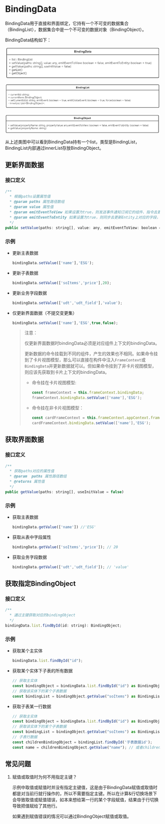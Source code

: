 # BindingData

BindingData用于直接和界面绑定，它持有一个不可变的数据集合（BindingList），数据集合中是一个不可变的数据对象（BindingObject）。

BindingData结构如下：

 ![image-20210727141931872](./media/image-20210727141931872.png)

![image-20210727142606782](./media/image-20210727142606782.png)

![image-20210727142258720](./media/image-20210727142258720.png)

从上述类图中可以看到BindingData持有一个list，类型是BindingList，BindingList内部通过innerList存放BindingObject。

## 更新界面数据

### 接口定义

```javascript
/**
  * 根据paths设置属性值
  * @param paths 属性路径数组
  * @param value 属性值
  * @param emitEventToView 如果设置为true，则发送事件通知订阅它的组件、指令去更新界面，默认为false。
  * @param emitEventToEntity 如果设置为true，则同步去更新Entity上对应的字段，默认为true。
  */
public setValue(paths: string[], value: any, emitEventToView: boolean = false, emitEventToEntity: boolean = true)
```

### 示例

- 更新主表数据

  ```javascript
  bindingData.setValue(['name'],'ESG');
  ```

- 更新子表数据

  ```javascript
  bindingData.setValue(['soItems','price'],20);
  ```

- 更新业务字段数据

  ```javascript
  bindingData.setValue(['udt','udt_field'],'value');
  ```

- 仅更新界面数据（不提交变更集）

  ```javascript
  bindingData.setValue(['name'],'ESG',true,false);
  ```

  > 注意：
  >
  > 仅更新界面数据时bindingData必须是对应组件上下文的bindingData。
  >
  > 更新数据的命令挂载到不同的组件，产生的效果也不相同。如果命令挂到了卡片视图模型，那么可以直接在构件中注入`FrameContext`或`BindingData`并更新数据就可以。但如果命令挂到了非卡片视图模型，则应该先获取到卡片上下文的bindingData。
  >
  > - 命令挂在卡片视图模型:
  >
  >   ```javascript
  >   const frameContext = this.frameContext.bindingData;
  >   frameContext.bindingData.setValue(['name'],'ESG');
  >   ```
  >
  > - 命令挂在非卡片视图模型：
  >
  >   ```javascript
  >   const cardFrameContext = this.frameContext.appContext.frameContextManager.getFrameContextById('card-frameId');
  >   cardFrameContext.bindingData.setValue(['name'],'ESG');
  >   ```
  >
  >   

  

## 获取界面数据

### 接口定义

```javascript
/**
  * 获取paths对应的属性值
  * @param  paths 属性路径数组
  * @returns 属性值
  */
public getValue(paths: string[], useInitValue = false)
```

### 示例

- 获取主表数据

  ```javascript
  bindingData.getValue(['name']) //'ESG'
  ```

- 获取从表中字段属性

  ```javascript
  bindingData.getValue(['soItems','price']); // 20
  ```

- 获取业务字段数据

  ```javascript
  bindingData.getValue(['udt','udt_field']); // 'value'
  ```

  

## 获取指定BindingObject

### 接口定义

```javascript
/**
  * 通过主键获取对应的bindingObject
  */
bindingData.list.findById(id: string): BindingObject;
```

### 示例

- 获取某个主实体

  ```javascript
  bindingData.list.findById("id");
  ```

- 获取某个实体下子表的所有数据

  ```javascript
  // 获取主实体
  const bindingObject = bindingData.list.findById("id") as BindingObject;
  // 获取该实体下的某个子表数据
  const bindingList = bindingObject.getValue("soItems") as BindingList;
  ```

- 获取子表某一行数据

  ```javascript
  // 获取主实体
  const bindingObject = bindingData.list.findById("id") as BindingObject;
  // 获取该实体下的某个子表数据
  const bindingList = bindingObject.getValue("soItems") as BindingList;
  // 子表行数据
  const childrenBindingObject = bindingList.findById('子表数据id');
  const name = childrenBindingObject.getValue("name"); // 或者childrenBindingObject['name']
  ```

## 常见问题

1. 赋值或取值时为何不用指定主键？

   示例中取值或赋值时并没有指定主键值，这是由于BindingData赋值或取值时都是对当前行就行操作的，所以不需要指定主键。所以在计算&行切换场景下会导致取值或赋值错误，如本来想给第一行的某个字段赋值，结果由于行切换导致把值赋给了其他行。

   如果遇到赋值错误的情况可以通过BindingObject赋值或取值。

